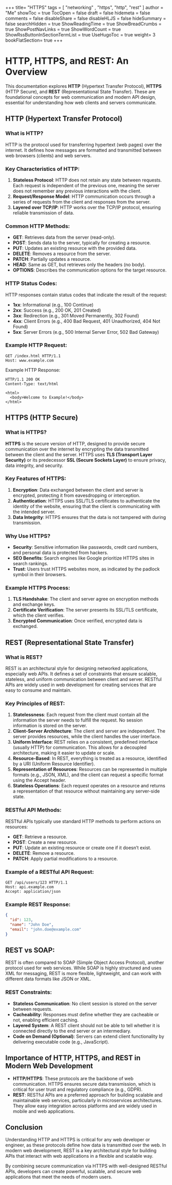 +++
title= "HTTPS"
tags = [ "networking" , "https", "http", "rest" ]
author = "Me"
showToc = true
TocOpen = false
draft = false
hidemeta = false
comments = false
disableShare = false
disableHLJS = false
hideSummary = false
searchHidden = true
ShowReadingTime = true
ShowBreadCrumbs = true
ShowPostNavLinks = true
ShowWordCount = true
ShowRssButtonInSectionTermList = true
UseHugoToc = true
weight= 3
bookFlatSection= true
+++

# HTTP, HTTPS, and REST: An Overview

This documentation explores **HTTP** (Hypertext Transfer Protocol), **HTTPS** (HTTP Secure), and **REST** (Representational State Transfer). These are foundational concepts for web communication and modern API design, essential for understanding how web clients and servers communicate.

## HTTP (Hypertext Transfer Protocol)

### What is HTTP?
HTTP is the protocol used for transferring hypertext (web pages) over the internet. It defines how messages are formatted and transmitted between web browsers (clients) and web servers.

### Key Characteristics of HTTP:
1. **Stateless Protocol**: HTTP does not retain any state between requests. Each request is independent of the previous one, meaning the server does not remember any previous interactions with the client.
2. **Request/Response Model**: HTTP communication occurs through a series of requests from the client and responses from the server.
3. **Layered over TCP/IP**: HTTP works over the TCP/IP protocol, ensuring reliable transmission of data.

### Common HTTP Methods:
- **GET**: Retrieves data from the server (read-only).
- **POST**: Sends data to the server, typically for creating a resource.
- **PUT**: Updates an existing resource with the provided data.
- **DELETE**: Removes a resource from the server.
- **PATCH**: Partially updates a resource.
- **HEAD**: Same as GET, but retrieves only the headers (no body).
- **OPTIONS**: Describes the communication options for the target resource.

### HTTP Status Codes:
HTTP responses contain status codes that indicate the result of the request:
- **1xx**: Informational (e.g., 100 Continue)
- **2xx**: Success (e.g., 200 OK, 201 Created)
- **3xx**: Redirection (e.g., 301 Moved Permanently, 302 Found)
- **4xx**: Client Errors (e.g., 400 Bad Request, 401 Unauthorized, 404 Not Found)
- **5xx**: Server Errors (e.g., 500 Internal Server Error, 502 Bad Gateway)

### Example HTTP Request:
```http
GET /index.html HTTP/1.1
Host: www.example.com
```

Example HTTP Response:

```http
HTTP/1.1 200 OK
Content-Type: text/html

<html>
  <body>Welcome to Example!</body>
</html>
```

## HTTPS (HTTP Secure)

### What is HTTPS?
**HTTPS** is the secure version of HTTP, designed to provide secure communication over the internet by encrypting the data transmitted between the client and the server. HTTPS uses **TLS (Transport Layer Security)** or its predecessor **SSL (Secure Sockets Layer)** to ensure privacy, data integrity, and security.

### Key Features of HTTPS:
1. **Encryption**: Data exchanged between the client and server is encrypted, protecting it from eavesdropping or interception.
2. **Authentication**: HTTPS uses SSL/TLS certificates to authenticate the identity of the website, ensuring that the client is communicating with the intended server.
3. **Data Integrity**: HTTPS ensures that the data is not tampered with during transmission.

### Why Use HTTPS?
- **Security**: Sensitive information like passwords, credit card numbers, and personal data is protected from hackers.
- **SEO Benefits**: Search engines like Google prioritize HTTPS sites in search rankings.
- **Trust**: Users trust HTTPS websites more, as indicated by the padlock symbol in their browsers.

### Example HTTPS Process:
1. **TLS Handshake**: The client and server agree on encryption methods and exchange keys.
2. **Certificate Verification**: The server presents its SSL/TLS certificate, which the client verifies.
3. **Encrypted Communication**: Once verified, encrypted data is exchanged.

## REST (Representational State Transfer)

### What is REST?
REST is an architectural style for designing networked applications, especially web APIs. It defines a set of constraints that ensure scalable, stateless, and uniform communication between client and server. RESTful APIs are widely used in web development for creating services that are easy to consume and maintain.

### Key Principles of REST:
1. **Statelessness**: Each request from the client must contain all the information the server needs to fulfill the request. No session information is stored on the server.
2. **Client-Server Architecture**: The client and server are independent. The server provides resources, while the client handles the user interface.
3. **Uniform Interface**: REST relies on a consistent, predefined interface (usually HTTP) for communication. This allows for a decoupled architecture, making it easier to update or scale.
4. **Resource-Based**: In REST, everything is treated as a resource, identified by a URI (Uniform Resource Identifier).
5. **Representation of Resources**: Resources can be represented in multiple formats (e.g., JSON, XML), and the client can request a specific format using the Accept header.
6. **Stateless Operations**: Each request operates on a resource and returns a representation of that resource without maintaining any server-side state.

### RESTful API Methods:
RESTful APIs typically use standard HTTP methods to perform actions on resources:

- **GET**: Retrieve a resource.
- **POST**: Create a new resource.
- **PUT**: Update an existing resource or create one if it doesn’t exist.
- **DELETE**: Remove a resource.
- **PATCH**: Apply partial modifications to a resource.

### Example of a RESTful API Request:
```http
GET /api/users/123 HTTP/1.1
Host: api.example.com
Accept: application/json
```

### Example REST Response:
```json
{
  "id": 123,
  "name": "John Doe",
  "email": "john.doe@example.com"
}
```

## REST vs SOAP:
REST is often compared to SOAP (Simple Object Access Protocol), another protocol used for web services. While SOAP is highly structured and uses XML for messaging, REST is more flexible, lightweight, and can work with different data formats like JSON or XML.

### REST Constraints:
- **Stateless Communication**: No client session is stored on the server between requests.
- **Cacheability**: Responses must define whether they are cacheable or not, enabling efficient caching.
- **Layered System**: A REST client should not be able to tell whether it is connected directly to the end server or an intermediary.
- **Code on Demand (Optional)**: Servers can extend client functionality by delivering executable code (e.g., JavaScript).

## Importance of HTTP, HTTPS, and REST in Modern Web Development

- **HTTP/HTTPS**: These protocols are the backbone of web communication. HTTPS ensures secure data transmission, which is critical for user trust and regulatory compliance (e.g., GDPR).
- **REST**: RESTful APIs are a preferred approach for building scalable and maintainable web services, particularly in microservices architectures. They allow easy integration across platforms and are widely used in mobile and web applications.

## Conclusion

Understanding HTTP and HTTPS is critical for any web developer or engineer, as these protocols define how data is transmitted over the web. In modern web development, REST is a key architectural style for building APIs that interact with web applications in a flexible and scalable way.

By combining secure communication via HTTPS with well-designed RESTful APIs, developers can create powerful, scalable, and secure web applications that meet the needs of modern users.